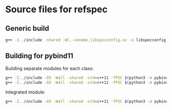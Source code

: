# Source files for refspec


## Generic build
```bash
g++ -I../include -shared -Wl,-soname,libspecconfig.so -o libspecconfig.so SpecConfig.cpp
```

## Building for pybind11

Building separate modules for each class:

```bash
g++ -I../include -O3 -Wall -shared -std=c++11 -fPIC $(python3 -m pybind11 --includes) SpecConfig.cpp -o SpecConfig$(python3.10-config --extension-suffix)
g++ -I../include -O3 -Wall -shared -std=c++11 -fPIC $(python3 -m pybind11 --includes) SpecOutput.cpp -o SpecOutput$(python3.10-config --extension-suffix)
```

Integrated module:

```bash
g++ -I../include -O3 -Wall -shared -std=c++11 -fPIC $(python3 -m pybind11 --includes) refspec.cpp SpecConfig.cpp SpecOutput.cpp -o refspec$(python3.10-config --extension-suffix)
```
